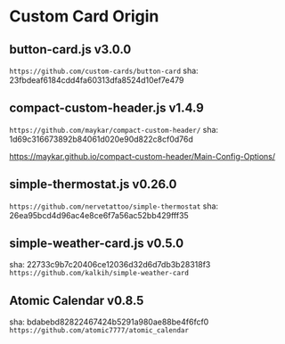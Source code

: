 # Custom Card Origin

## button-card.js v3.0.0

`https://github.com/custom-cards/button-card`
sha: 23fbdeaf6184cdd4fa60313dfa8524d10ef7e479

## compact-custom-header.js v1.4.9

`https://github.com/maykar/compact-custom-header/`
sha: 1d69c316673892b84061d020e90d822c8cf0d76d

https://maykar.github.io/compact-custom-header/Main-Config-Options/

## simple-thermostat.js v0.26.0

`https://github.com/nervetattoo/simple-thermostat`
sha: 26ea95bcd4d96ac4e8ce6f7a56ac52bb429fff35

## simple-weather-card.js v0.5.0
sha: 22733c9b7c20406ce12036d32d6d7db3b28318f3
`https://github.com/kalkih/simple-weather-card`

## Atomic Calendar v0.8.5
sha: bdabebd82822467424b5291a980ae88be4f6fcf0
`https://github.com/atomic7777/atomic_calendar`
